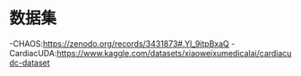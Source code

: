 # 数据集

-CHAOS:https://zenodo.org/records/3431873#.Yl_9itpBxaQ
-CardiacUDA:https://www.kaggle.com/datasets/xiaoweixumedicalai/cardiacudc-dataset
